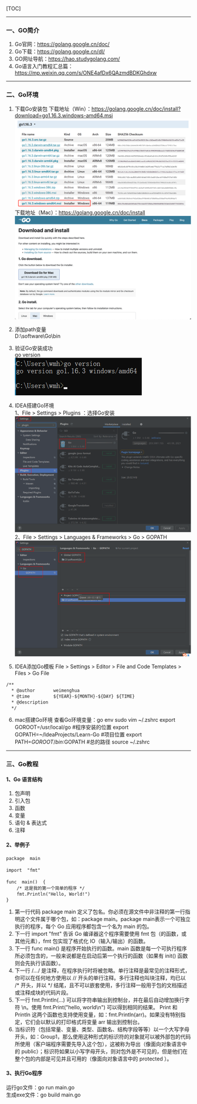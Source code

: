 [TOC]

---

### 一、GO简介
1. Go官网：https://golang.google.cn/doc/
2. Go下载：https://golang.google.cn/dl/
3. GO网址导航：https://hao.studygolang.com/
4. Go语言入门教程汇总篇：https://mp.weixin.qq.com/s/ONE4afDx6QAzmdBDKGhdxw

---

### 二、Go环境
1. 下载Go安装包
下载地址（Win）：https://golang.google.cn/doc/install?download=go1.16.3.windows-amd64.msi
![](../imgs/go_download.png)
下载地址（Mac）：https://golang.google.cn/doc/install
![](../imgs/go_downloand_mac.png)

2. 添加path变量  
D:\software\Go\bin   

3. 验证Go安装成功  
go version  
![](../imgs/go_version.png)

4. IDEA搭建Go环境  
1、File > Settings > Plugins ：选择Go安装  
![](../imgs/go_pluguins.png)  
2、File > Settings > Languages & Frameworks > Go >  GOPATH  
![](../imgs/go_path.png)  

5. IDEA添加Go模板
File > Settings > Editor > File and Code Templates > Files > Go File
```
/**
  * @author       weimenghua
  * @time         ${YEAR}-${MONTH}-${DAY} ${TIME}
  * @description
  */
```

6. mac搭建Go环境
查看Go环境变量：go env
sudo vim ~/.zshrc
export GOROOT=/usr/local/go            #程序安装的位置
export GOPATH=~/IdeaProjects/Learn-Go  #项目位置
export PATH=$GOROOT/bin:$GOPATH        #总的路径
source ~/.zshrc

--- 

### 三、Go教程
#### 1、Go 语言结构
1. 包声明
2. 引入包
3. 函数
4. 变量
5. 语句 & 表达式
6. 注释

#### 2、举例子
```
package  main

import  "fmt"

func  main()  {
    /* 这是我的第一个简单的程序 */
    fmt.Println("Hello, World!")
}
```
1. 第一行代码 package main 定义了包名。你必须在源文件中非注释的第一行指明这个文件属于哪个包，如：package main。package main表示一个可独立执行的程序，每个 Go 应用程序都包含一个名为 main 的包。
2. 下一行 import "fmt" 告诉 Go 编译器这个程序需要使用 fmt 包（的函数，或其他元素），fmt 包实现了格式化 IO（输入/输出）的函数。
3. 下一行 func main() 是程序开始执行的函数。main 函数是每一个可执行程序所必须包含的，一般来说都是在启动后第一个执行的函数（如果有 init() 函数则会先执行该函数）。
4. 下一行 /*...*/ 是注释，在程序执行时将被忽略。单行注释是最常见的注释形式，你可以在任何地方使用以 // 开头的单行注释。多行注释也叫块注释，均已以 /* 开头，并以 */ 结尾，且不可以嵌套使用，多行注释一般用于包的文档描述或注释成块的代码片段。
5. 下一行 fmt.Println(...) 可以将字符串输出到控制台，并在最后自动增加换行字符 \n。使用 fmt.Print("hello, world\n") 可以得到相同的结果。 Print 和 Println 这两个函数也支持使用变量，如：fmt.Println(arr)。如果没有特别指定，它们会以默认的打印格式将变量 arr 输出到控制台。
6. 当标识符（包括常量、变量、类型、函数名、结构字段等等）以一个大写字母开头，如：Group1，那么使用这种形式的标识符的对象就可以被外部包的代码所使用（客户端程序需要先导入这个包），这被称为导出（像面向对象语言中的 public）；标识符如果以小写字母开头，则对包外是不可见的，但是他们在整个包的内部是可见并且可用的（像面向对象语言中的 protected ）。

#### 3、执行Go程序
运行go文件：go run main.go  
生成exe文件：go build main.go
